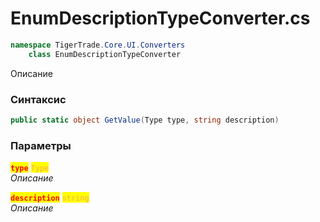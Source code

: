 
# EnumDescriptionTypeConverter.cs
```csharp
namespace TigerTrade.Core.UI.Converters  
    class EnumDescriptionTypeConverter
```

Описание

### Синтаксис
```csharp
public static object GetValue(Type type, string description)
```

### Параметры  
<mark style="color:red;">**`type`**</mark> <mark style="color: rgb(255, 166, 87);">`Type`</mark>  
 *Описание*  
  
<mark style="color:red;">**`description`**</mark> <mark style="color: rgb(255, 166, 87);">`string`</mark>  
 *Описание*  
  

                    
                    